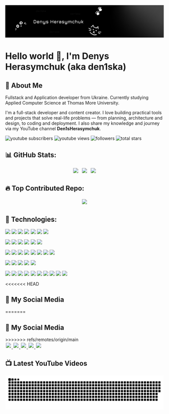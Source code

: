 <img src="./src/github.png" style="margin: 0.1px;" />

# Hello world 👋, I'm Denys Herasymchuk (aka den1ska)

## 👀 About Me
<p>Fullstack and Application developer from Ukraine. Currently studying Applied Computer Science at Thomas More University.</p>

<p>I'm a full-stack developer and content creator. I love building practical tools and projects that solve real-life problems — from planning, architecture and design, to coding and deployment. I also share my knowledge and journey via my YouTube channel <b>Den1sHerasymchuk</b>.</p>

<p align="left">
  <span style="display:inline-block; margin:0.1px;">
    <img alt="youtube subscribers" title="Subscribe to my YouTube channel" src="https://custom-icon-badges.demolab.com/youtube/channel/subscribers/Den1sHerasymchuk?color=%23E05D44&label=SUBSCRIBE&logo=video&logoColor=white&style=for-the-badge&labelColor=CE4630" />
  </span>
  <span style="display:inline-block; margin:0.1px;">
    <img alt="youtube views" title="YouTube views" src="https://custom-icon-badges.demolab.com/youtube/channel/views/Den1sHerasymchuk?color=%23E1AD0E&logo=eye&logoColor=white&style=for-the-badge&labelColor=C79600" />
  </span>
  <span style="display:inline-block; margin:0.1px;">
    <img alt="followers" title="Follow me on Github" src="https://custom-icon-badges.demolab.com/github/followers/DenysHerasymchuk?color=236ad3&labelColor=1155ba&style=for-the-badge&logo=person-add&label=Follow&logoColor=white" />
  </span>
  <span style="display:inline-block; margin:0.1px;">
    <img alt="total stars" title="Total stars on GitHub" src="https://custom-icon-badges.demolab.com/github/stars/DenysHerasymchuk?color=55960c&style=for-the-badge&labelColor=488207&logo=star" />
  </span>
</p>

## 📊 GitHub Stats: 
<p align="center">
  <span style="display:inline-block; margin:4px;">
    <img src="https://github-readme-stats.vercel.app/api?username=DenysHerasymchuk&theme=dark&hide_border=false&include_all_commits=true&count_private=true" />
  </span>
  <span style="display:inline-block; margin:4px;">
    <img src="https://nirzak-streak-stats.vercel.app/?user=DenysHerasymchuk&theme=dark&hide_border=false" />
  </span>
  <span style="display:inline-block; margin:4px;">
    <img src="https://github-readme-stats.vercel.app/api/top-langs/?username=DenysHerasymchuk&theme=dark&hide_border=false&include_all_commits=true&count_private=true&layout=compact" />
  </span>
</p>

## 🔥 Top Contributed Repo:
<p align="center">
  <span style="display:inline-block; margin:4px;">
    <img src="https://github-contributor-stats.vercel.app/api?username=DenysHerasymchuk&limit=5&theme=dark&combine_all_yearly_contributions=true" />
  </span>
</p>

## 🍔 Technologies:
<p align="left">
  <span style="display:inline-block; margin:0.1px;">
    <img src="https://img.shields.io/badge/Python-3670A0?style=for-the-badge&logo=python&logoColor=ffdd54" />
  </span>
  <span style="display:inline-block; margin:0.1px;">
    <img src="https://img.shields.io/badge/Java-%23ED8B00.svg?style=for-the-badge&logo=openjdk&logoColor=white" />
  </span>
  <span style="display:inline-block; margin:0.1px;">
    <img src="https://img.shields.io/badge/PHP-%23777BB4.svg?style=for-the-badge&logo=php&logoColor=white" />
  </span>
  <span style="display:inline-block; margin:0.1px;">
    <img src="https://img.shields.io/badge/Flask-%23000.svg?style=for-the-badge&logo=flask&logoColor=white" />
  </span>
  <span style="display:inline-block; margin:0.1px;">
    <img src="https://img.shields.io/badge/Django-%23092E20.svg?style=for-the-badge&logo=django&logoColor=white" />
  </span>
  <span style="display:inline-block; margin:0.1px;">
    <img src="https://img.shields.io/badge/FastAPI-005571?style=for-the-badge&logo=fastapi" />
  </span>
  <span style="display:inline-block; margin:0.1px;">
    <img src="https://img.shields.io/badge/.NET-5C2D91?style=for-the-badge&logo=.net&logoColor=white" />
  </span>
</p>

<p align="left">
  <span style="display:inline-block; margin:0.1px;">
    <img src="https://img.shields.io/badge/MySQL-4479A1.svg?style=for-the-badge&logo=mysql&logoColor=white" />
  </span>
  <span style="display:inline-block; margin:0.1px;">
    <img src="https://img.shields.io/badge/PostgreSQL-%23316192.svg?style=for-the-badge&logo=postgresql&logoColor=white" />
  </span>
  <span style="display:inline-block; margin:0.1px;">
    <img src="https://img.shields.io/badge/SQLite-%2307405e.svg?style=for-the-badge&logo=sqlite&logoColor=white" />
  </span>
  <span style="display:inline-block; margin:0.1px;">
    <img src="https://img.shields.io/badge/MongoDB-%234ea94b.svg?style=for-the-badge&logo=mongodb&logoColor=white" />
  </span>
  <span style="display:inline-block; margin:0.1px;">
    <img src="https://img.shields.io/badge/Redis-%23DD0031.svg?style=for-the-badge&logo=redis&logoColor=white" />
  </span>
  <span style="display:inline-block; margin:0.1px;">
    <img src="https://img.shields.io/badge/Cassandra-%231287B1.svg?style=for-the-badge&logo=apache-cassandra&logoColor=white" />
  </span>
</p>

<p align="left">
  <span style="display:inline-block; margin:0.1px;">
    <img src="https://img.shields.io/badge/AWS-%23FF9900.svg?style=for-the-badge&logo=amazon-aws&logoColor=white" />
  </span>
  <span style="display:inline-block; margin:0.1px;">
    <img src="https://img.shields.io/badge/Azure-%230072C6.svg?style=for-the-badge&logo=microsoftazure&logoColor=white" />
  </span>
  <span style="display:inline-block; margin:0.1px;">
    <img src="https://img.shields.io/badge/Cloudflare-F38020?style=for-the-badge&logo=Cloudflare&logoColor=white" />
  </span>
  <span style="display:inline-block; margin:0.1px;">
    <img src="https://img.shields.io/badge/Netlify-%23000000.svg?style=for-the-badge&logo=netlify&logoColor=#00C7B7" />
  </span>
  <span style="display:inline-block; margin:0.1px;">
    <img src="https://img.shields.io/badge/Vercel-%23000000.svg?style=for-the-badge&logo=vercel&logoColor=white" />
  </span>
  <span style="display:inline-block; margin:0.1px;">
    <img src="https://img.shields.io/badge/Docker-%230db7ed.svg?style=for-the-badge&logo=docker&logoColor=white" />
  </span>
  <span style="display:inline-block; margin:0.1px;">
    <img src="https://img.shields.io/badge/GitHub%20Actions-%232671E5.svg?style=for-the-badge&logo=githubactions&logoColor=white" />
  </span>
  <span style="display:inline-block; margin:0.1px;">
    <img src="https://img.shields.io/badge/GitLab%20CI-%23181717.svg?style=for-the-badge&logo=gitlab&logoColor=white" />
  </span>
</p>

<p align="left">
  <span style="display:inline-block; margin:0.1px;">
    <img src="https://img.shields.io/badge/NumPy-%23013243.svg?style=for-the-badge&logo=numpy&logoColor=white" />
  </span>
  <span style="display:inline-block; margin:0.1px;">
    <img src="https://img.shields.io/badge/Pandas-%23150458.svg?style=for-the-badge&logo=pandas&logoColor=white" />
  </span>
  <span style="display:inline-block; margin:0.1px;">
    <img src="https://img.shields.io/badge/OpenCV-%23white.svg?style=for-the-badge&logo=opencv&logoColor=white" />
  </span>
  <span style="display:inline-block; margin:0.1px;">
    <img src="https://img.shields.io/badge/PyTorch-%23EE4C2C.svg?style=for-the-badge&logo=PyTorch&logoColor=white" />
  </span>
  <span style="display:inline-block; margin:0.1px;">
    <img src="https://img.shields.io/badge/TensorFlow-%23FF6F00.svg?style=for-the-badge&logo=TensorFlow&logoColor=white" />
  </span>
</p>

<p align="left">
  <span style="display:inline-block; margin:0.1px;">
    <img src="https://img.shields.io/badge/Git-%23F05033.svg?style=for-the-badge&logo=git&logoColor=white" />
  </span>
  <span style="display:inline-block; margin:0.1px;">
    <img src="https://img.shields.io/badge/GitHub-%23121011.svg?style=for-the-badge&logo=github&logoColor=white" />
  </span>
  <span style="display:inline-block; margin:0.1px;">
    <img src="https://img.shields.io/badge/PowerShell-%235391FE.svg?style=for-the-badge&logo=powershell&logoColor=white" />
  </span>
  <span style="display:inline-block; margin:0.1px;">
    <img src="https://img.shields.io/badge/Bash-%23121011.svg?style=for-the-badge&logo=gnu-bash&logoColor=white" />
  </span>
  <span style="display:inline-block; margin:0.1px;">
    <img src="https://img.shields.io/badge/WordPress-%23117AC9.svg?style=for-the-badge&logo=WordPress&logoColor=white" />
  </span>
  <span style="display:inline-block; margin:0.1px;">
    <img src="https://img.shields.io/badge/Notion-%23000000.svg?style=for-the-badge&logo=notion&logoColor=white" />
  </span>
  <span style="display:inline-block; margin:0.1px;">
    <img src="https://img.shields.io/badge/Jira-%230A0FFF.svg?style=for-the-badge&logo=jira&logoColor=white" />
  </span>
  <span style="display:inline-block; margin:0.1px;">
    <img src="https://img.shields.io/badge/Arduino-00979D.svg?style=for-the-badge&logo=arduino&logoColor=white" />
  </span>
  <span style="display:inline-block; margin:0.1px;">
    <img src="https://img.shields.io/badge/Raspberry_Pi-C51A4A?style=for-the-badge&logo=Raspberry-Pi" />
  </span>
  <span style="display:inline-block; margin:0.1px;">
    <img src="https://img.shields.io/badge/Cisco-%23049fd9.svg?style=for-the-badge&logo=cisco&logoColor=black" />
  </span>
</p>

<<<<<<< HEAD
## 🎴 My Social Media
=======
<h2>🎴 My Social Media</h2>
>>>>>>> refs/remotes/origin/main

<div align="left">
  <a href="https://www.youtube.com/@Den1sHerasymchuk">
    <img src="https://img.shields.io/static/v1?message=Youtube&logo=youtube&label=&color=FF0000&logoColor=white&labelColor=&style=for-the-badge" height="35" style="margin: 2px;" />
  </a>
  <a href="https://www.instagram.com/den1skalol">
    <img src="https://img.shields.io/static/v1?message=Instagram&logo=instagram&label=&color=E4405F&logoColor=white&labelColor=&style=for-the-badge" height="35" style="margin: 2px;" />
  </a>
  <a href="#">
    <img src="https://img.shields.io/static/v1?message=Twitch&logo=twitch&label=&color=9146FF&logoColor=white&labelColor=&style=for-the-badge" height="35" style="margin: 2px;" />
  </a>
  <a href="#">
    <img src="https://img.shields.io/static/v1?message=Discord&logo=discord&label=&color=7289DA&logoColor=white&labelColor=&style=for-the-badge" height="35" style="margin: 2px;" />
  </a>
  <a href="mailto:den_mailofficial@proton.me">
    <img src="https://img.shields.io/static/v1?message=EMAIL&logo=proton&label=&color=6c4bff&logoColor=white&labelColor=&style=for-the-badge" height="35" style="margin: 2px;" />
  </a>
</div>

## 📺 Latest YouTube Videos
<!-- BEGIN YOUTUBE-CARDS -->
<!-- END YOUTUBE-CARDS -->

<picture>
  <source media="(prefers-color-scheme: dark)" srcset="https://raw.githubusercontent.com/DenysHerasymchuk/DenysHerasymchuk/output/github-snake-dark.svg" />
  <source media="(prefers-color-scheme: light)" srcset="https://raw.githubusercontent.com/DenysHerasymchuk/DenysHerasymchuk/output/github-snake.svg" />
  <img alt="github-snake" src="https://raw.githubusercontent.com/DenysHerasymchuk/DenysHerasymchuk/output/github-snake.svg" />
</picture>
